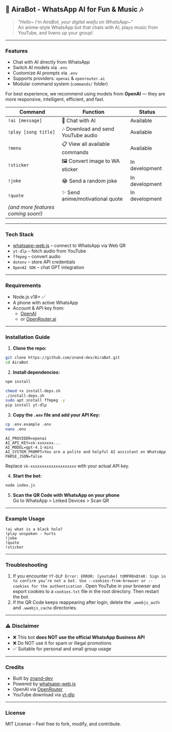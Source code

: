 ## 💫 AiraBot - WhatsApp AI for Fun & Music 🎶

>  *"Hello~ I'm AiraBot, your digital waifu on WhatsApp~"*  
> An anime-style WhatsApp bot that chats with AI, plays music from YouTube, and livens up your group!

---

### Features

- Chat with AI directly from WhatsApp  
- Switch AI models via `.env`  
- Customize AI prompts via `.env`  
- Supports providers: `openai` & `openrouter.ai`  
- Modular command system (`commands/` folder)

For best experience, we recommend using models from **OpenAI** — they are more responsive, intelligent, efficient, and fast.

| Command | Function | Status |
|---------|----------|--------|
| `!ai [message]` | 💬 Chat with AI | Available |
| `!play [song title]` | 🎶 Download and send YouTube audio | Available |
| `!menu` | 📋 View all available commands | Available |
| `!sticker` | 🖼️ Convert image to WA sticker | In development |
| `!joke` | 😂 Send a random joke | In development |
| `!quote` | ✨ Send anime/motivational quote | In development |
| *(and more features coming soon!)* |

---

### Tech Stack

- [whatsapp-web.js](https://github.com/pedroslopez/whatsapp-web.js) – connect to WhatsApp via Web QR  
- `yt-dlp` – fetch audio from YouTube  
- `ffmpeg` – convert audio  
- `dotenv` – store API credentials  
- `OpenAI SDK` – chat GPT integration  

---

### Requirements

- Node.js v18+ ✅  
- A phone with active WhatsApp  
- Account & API key from:
  - [OpenAI](https://platform.openai.com/)
  - or [OpenRouter.ai](https://openrouter.ai/)

---

### Installation Guide

1. **Clone the repo:**

```bash
git clone https://github.com/znand-dev/AiraBot.git
cd AiraBot
```

2. **Install dependencies:**

```bash
npm install
```

```bash
chmod +x install-deps.sh
./install-deps.sh
sudo apt install ffmpeg -y
pip install yt-dlp
```

3. **Copy the `.env` file and add your API Key:**

```bash
cp .env.example .env
nano .env
```

```env
AI_PROVIDER=openai
AI_API_KEY=sk-xxxxxxx...
AI_MODEL=gpt-4.1-mini
AI_SYSTEM_PROMPT=You are a polite and helpful AI assistant on WhatsApp
PARSE_JSON=false
```

Replace `sk-xxxxxxxxxxxxxxxxxxxx` with your actual API key.

4. **Start the bot:**

```bash
node index.js
```

5. **Scan the QR Code with WhatsApp on your phone**  
Go to WhatsApp > Linked Devices > Scan QR

---

### Example Usage

```
!ai what is a black hole?
!play unspoken - hurts
!joke
!quote
!sticker
```

---

### Troubleshooting

1. If you encounter `YT-DLP Error: ERROR: [youtube] tOMFR0nQt48: Sign in to confirm you’re not a bot. Use --cookies-from-browser or --cookies for the authentication` . Open YouTube in your browser and export cookies to a `cookies.txt` file in the root directory. Then restart the bot.
2. If the QR Code keeps reappearing after login, delete the `.wwebjs_auth` and `.wwebjs_cache` directories.

---

### ⚠ Disclaimer

- ❌ This bot **does NOT use the official WhatsApp Business API**  
- ❌ Do NOT use it for spam or illegal promotions  
- ✅ Suitable for personal and small group usage

---

### Credits

- Built by [znand-dev](https://github.com/znand-dev)  
- Powered by [whatsapp-web.js](https://github.com/pedroslopez/whatsapp-web.js)  
- OpenAI via [OpenRouter](https://openrouter.ai)  
- YouTube download via [yt-dlp](https://github.com/yt-dlp/yt-dlp)

---

### License

MIT License – Feel free to fork, modify, and contribute.
